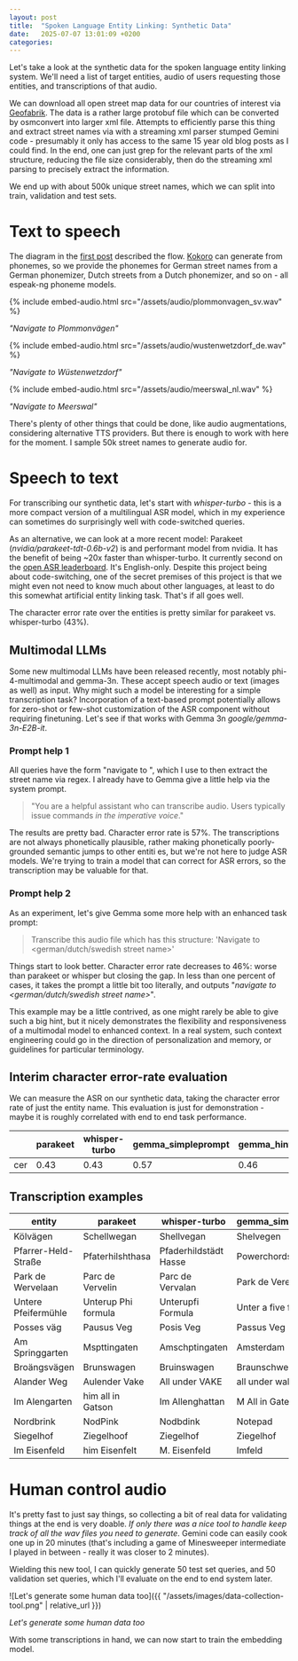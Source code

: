 ```yaml
---
layout: post
title:  "Spoken Language Entity Linking: Synthetic Data"
date:   2025-07-07 13:01:09 +0200
categories: 
---
```


Let's take a look at the synthetic data for the spoken language entity linking system. We'll need a list of target entities, audio of users requesting those entities, and transcriptions of that audio.

We can download all open street map data for our countries of interest via [Geofabrik](geofabrik.de). The data is a rather large protobuf file which can be converted by osmconvert into larger xml file. Attempts to efficiently parse this thing and extract street names via with a streaming xml parser stumped Gemini code - presumably it only has access to the same 15 year old blog posts as I could find. In the end, one can just grep for the relevant parts of the xml structure, reducing the file size considerably, then do the streaming xml parsing to precisely extract the information.

We end up with about 500k unique street names, which we can split into train, validation and test sets.


# Text to speech

The diagram in the [first post](https://nrgow.github.io/2025/07/03/spoken-language-entity-linking.html) described the flow. [Kokoro](https://huggingface.co/hexgrad/Kokoro-82M) can generate from phonemes, so we provide the phonemes for German street names from a German phonemizer, Dutch streets from a Dutch phonemizer, and so on - all espeak-ng phoneme models.


{% include embed-audio.html src="/assets/audio/plommonvagen_sv.wav" %}

*"Navigate to Plommonvägen"*


{% include embed-audio.html src="/assets/audio/wustenwetzdorf_de.wav" %}

*"Navigate to Wüstenwetzdorf"*


{% include embed-audio.html src="/assets/audio/meerswal_nl.wav" %}

*"Navigate to Meerswal"*


There's plenty of other things that could be done, like audio augmentations, considering alternative TTS providers. But there is enough to work with here for the moment. I sample 50k street names to generate audio for.


# Speech to text

For transcribing our synthetic data, let's start with *whisper-turbo* - this is a more compact version of a multilingual ASR model, which in my experience can sometimes do surprisingly well with code-switched queries.

As an alternative, we can look at a more recent model: Parakeet (*nvidia/parakeet-tdt-0.6b-v2*) is and performant model from nvidia. It has the benefit of being ~20x faster than whisper-turbo. It currently second on the [open ASR leaderboard](https://huggingface.co/spaces/hf-audio/open_asr_leaderboard). It's English-only. Despite this project being about code-switching, one of the secret premises of this project is that we might even not need to know much about other languages, at least to do this somewhat artificial entity linking task. That's if all goes well.

The character error rate over the entities is pretty similar for parakeet vs. whisper-turbo (43%).

## Multimodal LLMs

Some new multimodal LLMs have been released recently, most notably phi-4-multimodal and gemma-3n. These accept speech audio or text (images as well) as input. Why might such a model be interesting for a simple transcription task? Incorporation of a text-based prompt potentially allows for zero-shot or few-shot customization of the ASR component without requiring finetuning. Let's see if that works with Gemma 3n *google/gemma-3n-E2B-it*. 

### Prompt help 1

All queries have the form "navigate to <street>", which I use to then extract the street name via regex. I already have to Gemma give a little help via the system prompt.

> "You are a helpful assistant who can transcribe audio. Users typically issue commands _in the imperative voice_."

The results are pretty bad. Character error rate is 57%. The transcriptions are not always phonetically plausible, rather making phonetically poorly-grounded semantic jumps to other entiti es, but we're not here to judge ASR models. We're trying to train a model that can correct for ASR errors, so the transcription may be valuable for that.


### Prompt help 2

As an experiment, let's give Gemma some more help with an enhanced task prompt:

> Transcribe this audio file which has this structure: 'Navigate to <german/dutch/swedish street name>'

Things start to look better. Character error rate decreases to 46%: worse than parakeet or whisper but closing the gap. In less than one percent of cases, it takes the prompt a little bit too literally, and outputs "_navigate to <german/dutch/swedish street name>_".

This example may be a little contrived, as one might rarely be able to give such a big hint, but it nicely demonstrates the flexibility and responsiveness of a multimodal model to enhanced context. In a real system, such context engineering could go in the direction of personalization and memory, or guidelines for particular terminology.


## Interim character error-rate evaluation

We can measure the ASR on our synthetic data, taking the character error rate of just the entity name. This evaluation is just for demonstration - maybe it is roughly correlated with end to end task performance.


|     |   parakeet |   whisper-turbo |   gemma_simpleprompt |   gemma_hintprompt    |
|-----|------------|-----------------|----------------------|-----------------------|
| cer |   0.43     |        0.43     |             0.57     |              0.46     |




## Transcription examples


| entity                  | parakeet               | whisper-turbo         | gemma_simpleprompt     | gemma_hintprompt        |
|-------------------------|------------------------|-----------------------|------------------------|-------------------------|
| Kölvägen                | Schellwegan            | Shellvegan            | Shelvegen              | Shelvegan               |
| Pfarrer-Held-Straße     | Pfaterhilshthasa       | Pfaderhildstädt Hasse | Powerchords to Hassa   | Pfahlstr                |
| Park de Wervelaan       | Parc de Vervelin       | Parc de Vervalan      | Park de Verelan        | Park de Verellen        |
| Untere Pfeifermühle     | Unterup Phi formula    | Unterupfi Formula     | Unter a five formula   | Unter der Pfeiferstraße |
| Posses väg              | Pausus Veg             | Posis Veg             | Passus Veg             | Passusweg               |
| Am Springgarten         | Mspttingaten           | Amschptingaten        | Amsterdam              | amshiptingaten          |
| Broängsvägen            | Brunswagen             | Bruinswagen           | Braunschweig           | Braunschweig            |
| Alander Weg             | Aulender Vake          | All under VAKE        | all under wake         | Allenderwiek            |
| Im Alengarten           | him all in Gatson      | Im Allenghattan       | M All in Gaten         | am Allingaten           |
| Nordbrink               | NodPink                | Nodbdink              | Notepad                | Nordpink                |
| Siegelhof               | Ziegelhoof             | Ziegelhof             | Ziegelhof              | Zeughof                 |
| Im Eisenfeld            | him Eisenfelt          | M. Eisenfeld          | Imfeld                 | Immenfeld               |


# Human control audio

It's pretty fast to just say things, so collecting a bit of real data for validating things at the end is very doable. _If only there was a nice tool to handle keep track of all the wav files you need to generate_. Gemini code can easily cook one up in 20 minutes (that's including a game of Minesweeper intermediate I played in between - really it was closer to 2 minutes).

Wielding this new tool, I can quickly generate 50 test set queries, and 50 validation set queries, which I'll evaluate on the end to end system later.

![Let's generate some human data too]({{ "/assets/images/data-collection-tool.png" | relative_url }})

*Let's generate some human data too*


With some transcriptions in hand, we can now start to train the embedding model.